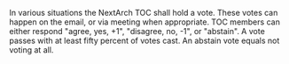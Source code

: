 In various situations the NextArch TOC shall hold a vote. These votes can happen on the email, or via meeting when appropriate. TOC members can either respond "agree, yes, +1", "disagree, no, -1", or "abstain". A vote passes with at least fifty percent of votes cast. An abstain vote equals not voting at all.
